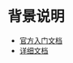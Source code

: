 # 背景说明

- [官方入门文档](https://laravelacademy.org/books/laravel-docs-8)
- [详细文档](https://learnku.com/docs/laravel/8.x)
